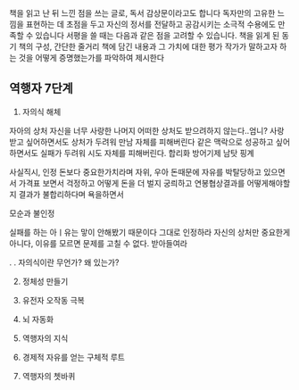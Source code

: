 책을 읽고 난 뒤 느낀 점을 쓰는 글로, 독서 감상문이라고도 합니다
독자만의 고유한 느낌을 표현하는 데 초점을 두고 자신의 정서를 전달하고 공감시키는 소극적 수용에도 만족할 수 있습니다
서평을 쓸 때는 다음과 같은 점을 고려할 수 있습니다.
책을 읽게 된 동기
책의 구성, 간단한 줄거리
책에 담긴 내용과 그 가치에 대한 평가
작가가 말하고자 하는 것을 어떻게 증명했는가를 파악하여 제시한다

## 역행자 7단계

1. 자의식 해체

자아의 상처
자신을 너무 사랑한 나머지 어떠한 상처도 받으려하지 않는다..엄니?
사랑받고 싶어하면서도 상처가 두려워 만남 자체를 피해버린다
같은 맥락으로 성공하고 싶어하면서도 실패가 두려워 시도 자체를 피해버린다.
합리화
방어기제
남탓
핑계

사실직시, 인정
돈보다 중요한가치라며 자위, 우아
돈때문에 자유를 박탈당하고 있으면서
가격표 보면서 걱정하고
어떻게 돈을 더 벌지 궁릐하고
연봉협상결과를 어떻게해야할지 결과가 불합리하다며 욕을하면서

모순과 불인정

실패를 하는 아ㅣ유는 맣이 안해봤기 때문이다
그대로 인정하라
자신의 상처만 중요한게 아니다, 이유를 모르면 문제를 고칠 수 없다. 받아들여라

.
.
자의식이란 무언가? 왜 있는가?

2. 정체성 만들기

3. 유전자 오작동 극복

4. 뇌 자동화

5. 역행자의 지식

6. 경제적 자유를 얻는 구체적 루트

7. 역행자의 쳇바퀴
